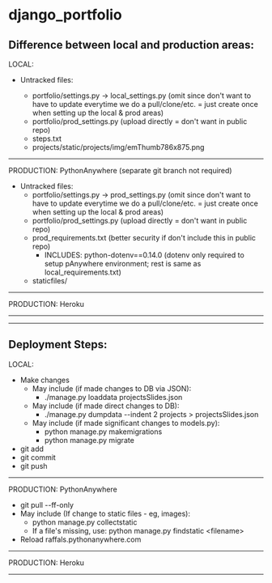 # django_portfolio

## Difference between local and production areas:

LOCAL:

* Untracked files:

    * portfolio/settings.py -> local_settings.py (omit since don't want to have to
       update everytime we do a pull/clone/etc. = just create once when setting up
       the local & prod areas) 
	* portfolio/prod_settings.py (upload directly = don't want in public repo)
	* steps.txt
	* projects/static/projects/img/emThumb786x875.png 
	
<hr />

PRODUCTION: PythonAnywhere (separate git branch not required)

* Untracked files:
	* portfolio/settings.py -> prod_settings.py (omit since don't want to have to
       update everytime we do a pull/clone/etc. = just create once when setting up
       the local & prod areas) 
	* portfolio/prod_settings.py (upload directly = don't want in public repo)
	* prod_requirements.txt (better security if don't include this in public repo)
      * INCLUDES: python-dotenv==0.14.0  (dotenv only required to setup pAnywhere
        environment; rest is same as local_requirements.txt) 
	* staticfiles/

<hr />

PRODUCTION: Heroku

<hr />
<hr />

## Deployment Steps:

LOCAL:

* Make changes
  * May include (if made changes to DB via JSON):
	* ./manage.py loaddata projectsSlides.json 
  * May include (if made direct changes to DB):
	* ./manage.py dumpdata --indent 2 projects > projectsSlides.json
  * May include (if made significant changes to models.py):
	* python manage.py makemigrations
	* python manage.py migrate
* git add
* git commit
* git push

<hr />
 
PRODUCTION: PythonAnywhere

* git pull --ff-only 
* May include (If change to static files - eg, images):
  * python manage.py collectstatic 
  * If a file's missing, use: python manage.py findstatic <filename\>
* Reload raffals.pythonanywhere.com

<hr />

PRODUCTION: Heroku

<hr />
